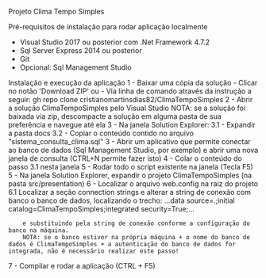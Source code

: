 Projeto Clima Tempo Simples

Pré-requisitos de instalação para rodar aplicação localmente
 - Visual Studio 2017 ou posterior com .Net Framework 4.7.2
 - Sql Server Express 2014 ou posterior
 - Git
 - Opcional: Sql Management Studio
 
Instalação e execução da aplicação
 1 - Baixar uma cópia da solução
    - Clicar no notão 'Download ZIP' ou
    - Via linha de comando através da instrução a seguir:
      gh repo clone cristianomartinsdias82/ClimaTempoSimples
 2 - Abrir a solução ClimaTempoSimples pelo Visual Studio
     NOTA: se a solução foi baixada via zip, descompacte a solução em alguma pasta de sua preferência e navegue até ela
 3 - Na janela Solution Explorer:
     3.1 - Expandir a pasta docs
     3.2 - Copiar o conteúdo contido no arquivo "sistema_consulta_clima.sql"
 3 - Abrir um aplicativo que permite conectar ao banco de dados (Sql Management Studio, por exemplo) e abrir uma nova janela de consulta (CTRL+N permite fazer isto)
 4 - Colar o conteúdo do passo 3.1  nesta janela
 5 - Rodar todo o script existente na janela (Tecla F5)
 5 - Na janela Solution Explorer, expandir o projeto ClimaTempoSimples (na pasta src/presentation)
 6 - Localizar o arquivo web.config na raiz do projeto
     6.1 Localizar a seção connection strings e alterar a string de conexão com banco o banco de dados, localizando o trecho:
         ...data source=.;initial catalog=ClimaTempoSimples;integrated security=True;...
        
        e substituindo pela string de conexão conforme a configuração do banco na máquina.
        NOTA: se o banco estiver na própria máquina + o nome do banco de dados é ClimaTempoSimples + a autenticação do banco de dados for integrada, não é necessário realizar este passo!
 7 - Compilar e rodar a aplicação (CTRL + F5)
